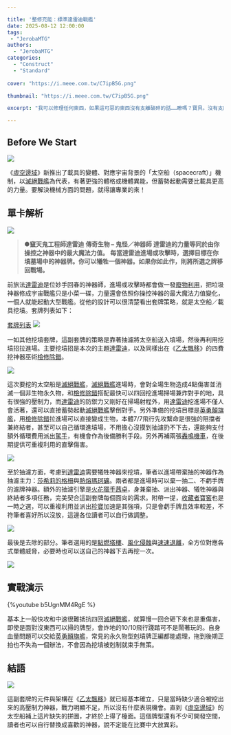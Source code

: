 ```yaml
---

title: '整修充能：標準達雷迪戰艦'
date: 2025-08-12 12:00:00
tags: 
 - "JerobaMTG"
authors:
  - "JerobaMTG"
categories:
  - "Construct"
  - "Standard"
  
cover: "https://i.meee.com.tw/C7ipB5G.png"

thumbnail: "https://i.meee.com.tw/C7ipB5G.png"

excerpt: "我可以修理任何東西，如果這可惡的東西沒有支離破碎的話……瞭嗎？寶貝。沒有支離破碎。"

---
```


## Before We Start

![](https://i.meee.com.tw/C7ipB5G.png)

《[虛空邊域](https://scryfall.com/sets/eoe?as=grid&order=set)》新推出了載具的變體、對應宇宙背景的「太空船（spacecraft）」機制，以[滅絕戰艦](https://scryfall.com/card/eoe/242/extinguisher-battleship)為代表，有著更強的體格或機體異能，但蓄勢起動需要比載具更高的力量。要解決機械方面的問題，就得讓專業的來！

## 單卡解析

![](https://i.meee.com.tw/lWIRR1L.png)
>●**竄天鬼工程師達雷迪**
>**傳奇生物 – 鬼怪／神器師**
>**達雷迪的力量等同於由你操控之神器中的最大魔法力值。**
>**每當達雷迪進場或攻擊時，選擇目標在你墳墓場中的神器牌。你可以犧牲一個神器。如果你如此作，則將所選之牌移回戰場。**

前旅法[達雷迪](https://scryfall.com/card/dft/120/daretti-rocketeer-engineer)是位妙手回春的神器師，進場或攻擊時都會做一發[廢物利用](https://scryfall.com/card/2xm/148/trash-for-treasure)，把垃圾神器修成宇宙戰艦只是小菜一碟，力量還會依照你操控神器的最大魔法力值變化，一個人就能起動大型戰艦。從他的設計可以很清楚看出套牌策略，就是太空船／載具挖墳。套牌列表如下：

[套牌列表](https://www.mtggoldfish.com/deck/7280511#paper)
![](https://i.meee.com.tw/ds6tuWQ.png)

一如其他挖墳套牌，這副套牌的策略是靠著抽濾將太空船送入墳場，然後再利用挖墳招拉進場。主要挖墳招是本次的主題[達雷迪](https://scryfall.com/card/dft/120/daretti-rocketeer-engineer)，以及同樣出在《[乙太飄移](https://scryfall.com/sets/dft?as=grid&order=set)》的四費挖神器巫術[檢修除錯](https://scryfall.com/card/dft/33/tune-up)。

![](https://i.meee.com.tw/qwNSUsx.png)

這次要挖的太空船是[滅絕戰艦](https://scryfall.com/card/eoe/242/extinguisher-battleship)，[滅絕戰艦](https://scryfall.com/card/eoe/242/extinguisher-battleship)進場時，會對全場生物造成4點傷害並消滅一個非生物永久物，和[檢修除錯](https://scryfall.com/card/dft/33/tune-up)搭配最快可以四回挖進場掃場兼炸對手的地，具有很強的壓制力，而[達雷迪](https://scryfall.com/card/dft/120/daretti-rocketeer-engineer)的防禦力又剛好在掃場射程外，用[達雷迪](https://scryfall.com/card/dft/120/daretti-rocketeer-engineer)挖進場不僅人會活著，還可以直接蓄勢起動[滅絕戰艦](https://scryfall.com/card/eoe/242/extinguisher-battleship)擊倒對手。另外準備的挖墳目標是[英勇顛旗艦](https://scryfall.com/card/dft/35/valors-flagship)，用[檢修除錯](https://scryfall.com/card/dft/33/tune-up)拉進場可以直接變成生物，本體7/7飛行先攻繫命是很強的阻擋者兼終結者，甚至可以自己循環進墳場，不用擔心沒摸到抽濾扔不下去，還能夠支付額外循環費用派出[駕手](https://scryfall.com/card/tdft/1/pilot)，有機會作為後備勝利手段。另外再補兩張[轟鳴機車](https://scryfall.com/card/dft/113/boommobile)，在後期提供可重複利用的直擊傷害。

![](https://i.meee.com.tw/HCpUj24.png)

至於抽濾方面，考慮到[達雷迪](https://scryfall.com/card/dft/120/daretti-rocketeer-engineer)需要犧牲神器來挖墳，筆者以進場帶棄抽的神器作為抽濾主力：[莎希莉的格柵](https://scryfall.com/card/lci/164/saheelis-lattice-mastercraft-raptor)與[熱熔瑪珂礦](https://scryfall.com/card/eoe/143/melded-moxite)。兩者都是進場時可以棄一抽二、不虧手牌的濾牌神器。額外的抽濾引擎是[火花獵手茜卓](https://scryfall.com/card/dft/116/chandra-spark-hunter)，身兼棄抽、派出神器、犧牲神器與終結者多項任務，完美契合這副套牌每個面向的需求。附帶一提，[收藏者寶窖](https://scryfall.com/card/woe/244/collectors-vault)也是一時之選，可以重複利用並派出[珍寶](https://scryfall.com/card/twoe/14/treasure)加速是其強項，只是會虧手牌且效率較差，不符筆者喜好所以沒放，這邊各位讀者可以自行做調整。

![](https://i.meee.com.tw/Gqv8ZPR.png)

最後是去除的部分。筆者選用的是[點燃塔樓](https://scryfall.com/card/woe/153/torch-the-tower)、[風化侵蝕](https://scryfall.com/card/lci/131/abrade)與[速速退離](https://scryfall.com/card/lci/14/get-lost)，全方位對應各式單體威脅，必要時也可以送自己的神器下去再挖一次。

![](https://i.meee.com.tw/3nciNGK.png)

## 實戰演示

{%youtube b5UgnMM4RgE %}

基本上一般快攻和中速很難抵抗四回[滅絕戰艦](https://scryfall.com/card/eoe/242/extinguisher-battleship)，就算慢一回合砸下來也是重傷害，即使是面對沒東西可以掃的牌型，會炸地的10/10飛行踐踏可不是鬧著玩的。自身血量問題可以交給[英勇顛旗艦](https://scryfall.com/card/dft/35/valors-flagship)，常見的永久物型剋墳牌正編都能處理，拖到後期正拍也不失為一個辦法，不會因為挖墳被剋制就束手無策。

## 結語

![](https://i.meee.com.tw/mIR5zSX.png)

這副套牌的元件與架構在《[乙太飄移](https://scryfall.com/sets/dft?as=grid&order=set)》就已經基本確立，只是當時缺少適合被挖出來的高壓制力神器，戰力明顯不足，所以沒有什麼表現機會。直到《[虛空邊域](https://scryfall.com/sets/eoe?as=grid&order=set)》的太空船補上這片缺失的拼圖，才終於上得了檯面。這個牌型還有不少可開發空間，讀者也可以自行替換成喜歡的神器，說不定能在比賽中大放異彩。
